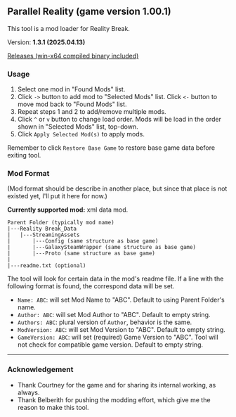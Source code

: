 ## Parallel Reality (game version 1.00.1)
This tool is a mod loader for Reality Break.

Version: **1.3.1 (2025.04.13)**

[Releases (win-x64 compiled binary included)](https://github.com/3x3y3z3t/RBBreaker/releases)

### Usage
1. Select one mod in "Found Mods" list.
2. Click `->` button to add mod to "Selected Mods" list.
   Click `<-` button to move mod back to "Found Mods" list.
3. Repeat steps 1 and 2 to add/remove multiple mods.
4. Click `^` or `v` button to change load order. Mods will be load in the order shown in "Selected Mods" list, top-down.
5. Click `Apply Selected Mod(s)` to apply mods.

Remember to click `Restore Base Game` to restore base game data before exiting tool.

### Mod Format
(Mod format should be describe in another place, but since that place is not existed yet, I'll put it here for now.)

**Currently supported mod:** xml data mod.

```
Parent Folder (typically mod name)
|---Reality Break_Data
|   |---StreamingAssets
|       |---Config (same structure as base game)
|       |---GalaxySteamWrapper (same structure as base game)
|       |---Proto (same structure as base game)
|       
|---readme.txt (optional)
```

The tool will look for certain data in the mod's readme file. If a line with the following format is found, the correspond data will be set.
- `Name: ABC`: will set Mod Name to "ABC". Default to using Parent Folder's name.
- `Author: ABC`: will set Mod Author to "ABC". Default to empty string.
- `Authors: ABC`: plural version of `Author`, behavior is the same.
- `ModVersion: ABC`: will set Mod Version to "ABC". Default to empty string.
- `GameVersion: ABC`: will set (required) Game Version to "ABC". Tool will not check for compatible game version. Default to empty string.

-----
### Acknowledgement
- Thank Courtney for the game and for sharing its internal working, as always.
- Thank Belberith for pushing the modding effort, which give me the reason to make this tool.
